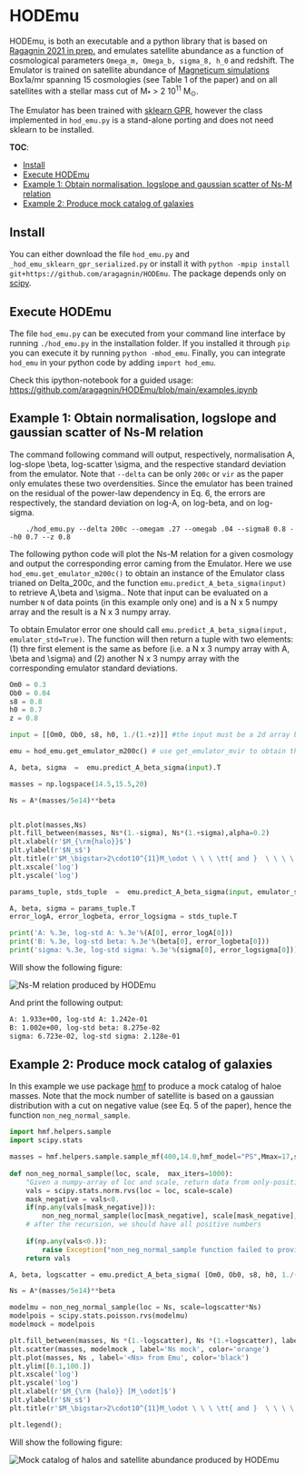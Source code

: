 # HODEmu

HODEmu, is both an executable and a python library that is based on [Ragagnin 2021 in prep.](https://aragagnin.github.io) and emulates satellite abundance as a function of cosmological parameters `Omega_m, Omega_b, sigma_8, h_0` and redshift. The Emulator is trained on satellite abundance of [Magneticum simulations](https://www.magneticum.org/simulations.html) Box1a/mr spanning 15 cosmologies (see Table 1 of the paper) and on all satellites with a stellar mass cut of M<sub>*</sub> > 2 10<sup>11</sup> M<sub>&odot;</sub>.

The Emulator has been trained with [sklearn GPR](https://scikit-learn.org/stable/modules/generated/sklearn.gaussian_process.GaussianProcessRegressor.html), however the class implemented in `hod_emu.py` is a stand-alone porting and does not need sklearn to be installed.

**TOC**:

- [Install](#install)
- [Execute HODEmu](#execute-hodemu)
- [Example 1: Obtain normalisation, logslope and gaussian scatter of Ns-M relation](#example-1-obtain-normalisation-logslope-and-gaussian-scatter-of-ns-m-relation)
- [Example 2: Produce mock catalog of galaxies](#example-2-produce-mock-catalog-of-galaxies)

## Install

You can either download the file `hod_emu.py` and `_hod_emu_sklearn_gpr_serialized.py`  or install it with `python -mpip install  git+https://github.com/aragagnin/HODEmu`.
The package depends only on [scipy](https://www.scipy.org).

## Execute HODEmu

The file `hod_emu.py` can be executed from your command line interface by running `./hod_emu.py` in the installation folder.
If you installed it through `pip` you can execute it by running `python -mhod_emu`.
Finally, you can integrate `hod_emu` in your python code by adding `import hod_emu`.

Check this ipython-notebook for a guided usage: https://github.com/aragagnin/HODEmu/blob/main/examples.ipynb

## Example 1: Obtain normalisation, logslope and gaussian scatter of Ns-M relation

The command following command will output, respectively, normalisation A, log-slope \beta, log-scatter \sigma, and the respective standard deviation from the emulator.
Note that `--delta` can be only `200c` or `vir` as the paper only emulates these two overdensities.
Since the emulator has been trained on the residual of the power-law dependency in Eq. 6, the errors are respectively, the standard deviation on log-A, on log-beta, and on log-sigma.

        ./hod_emu.py --delta 200c --omegam .27 --omegab .04 --sigma8 0.8 --h0 0.7 --z 0.8

The following python code will plot the Ns-M relation for a given cosmology and output the corresponding error caming from the Emulator.
Here we use `hod_emu.get_emulator_m200c()` to obtain an instance of the Emulator class trianed on Delta_200c, and the function `emu.predict_A_beta_sigma(input)` to retrieve A,\beta and \sigma..
Note that input can be evaluated on a number `N` of data points (in this example only one) and is a N x 5 numpy array and the result is  a N x 3 numpy array. 

To obtain Emulator error one should call `emu.predict_A_beta_sigma(input, emulator_std=True)`. The function will then return a tuple with two elements: (1) thre first element is the same as before (i.e. a N x 3 numpy array with A, \beta and \sigma) and (2) another N x 3 numpy array with the corresponding emulator standard deviations.


```python
Om0 = 0.3
Ob0 = 0.04
s8 = 0.8
h0 = 0.7
z = 0.8

input = [[Om0, Ob0, s8, h0, 1./(1.+z)]] #the input must be a 2d array because you can feed an array of data points

emu = hod_emu.get_emulator_m200c() # use get_emulator_mvir to obtain the emulator within Delta_vir

A, beta, sigma  =  emu.predict_A_beta_sigma(input).T

masses = np.logspace(14.5,15.5,20)

Ns = A*(masses/5e14)**beta


plt.plot(masses,Ns)
plt.fill_between(masses, Ns*(1.-sigma), Ns*(1.+sigma),alpha=0.2)
plt.xlabel(r'$M_{\rm{halo}}$')
plt.ylabel(r'$N_s$')
plt.title(r'$M_\bigstar>2\cdot10^{11}M_\odot \ \ \ \tt{ and }  \ \ \ \ \  r<R_{\tt{200c}}$')
plt.xscale('log')
plt.yscale('log')

params_tuple, stds_tuple  =  emu.predict_A_beta_sigma(input, emulator_std=True)

A, beta, sigma = params_tuple.T
error_logA, error_logbeta, error_logsigma = stds_tuple.T

print('A: %.3e, log-std A: %.3e'%(A[0], error_logA[0]))
print('B: %.3e, log-std beta: %.3e'%(beta[0], error_logbeta[0]))
print('sigma: %.3e, log-std sigma: %.3e'%(sigma[0], error_logsigma[0]))
``` 

Will show the following figure:

![Ns-M relation produced by HODEmu](https://imgur.com/2fp5Flw.png)

And print the following output:

```bash
A: 1.933e+00, log-std A: 1.242e-01
B: 1.002e+00, log-std beta: 8.275e-02
sigma: 6.723e-02, log-std sigma: 2.128e-01
```

## Example 2: Produce mock catalog of galaxies

In this example we use package [hmf](https://hmf.readthedocs.io/en/latest/) to produce a mock catalog of haloe masses.
Note that the mock number of satellite is based on a gaussian distribution with a cut on negative value (see Eq. 5 of the paper), hence the function `non_neg_normal_sample`.


```python
import hmf.helpers.sample
import scipy.stats

masses = hmf.helpers.sample.sample_mf(400,14.0,hmf_model="PS",Mmax=17,sort=True)[0]    
    
def non_neg_normal_sample(loc, scale,  max_iters=1000):
    "Given a numpy-array of loc and scale, return data from only-positive normal distribution."
    vals = scipy.stats.norm.rvs(loc = loc, scale=scale)
    mask_negative = vals<0.
    if(np.any(vals[mask_negative])):
        non_neg_normal_sample(loc[mask_negative], scale[mask_negative],  max_iters=1000)
    # after the recursion, we should have all positive numbers
    
    if(np.any(vals<0.)):
        raise Exception("non_neg_normal_sample function failed to provide  positive-normal")    
    return vals

A, beta, logscatter = emu.predict_A_beta_sigma( [Om0, Ob0, s8, h0, 1./(1.+z)])[0].T

Ns = A*(masses/5e14)**beta

modelmu = non_neg_normal_sample(loc = Ns, scale=logscatter*Ns)
modelpois = scipy.stats.poisson.rvs(modelmu)
modelmock = modelpois

plt.fill_between(masses, Ns *(1.-logscatter), Ns *(1.+logscatter), label='Ns +/- log scatter from Emu', color='black',alpha=0.5)
plt.scatter(masses, modelmock , label='Ns mock', color='orange')
plt.plot(masses, Ns , label='<Ns> from Emu', color='black')
plt.ylim([0.1,100.])
plt.xscale('log')
plt.yscale('log')
plt.xlabel(r'$M_{\rm {halo}} [M_\odot]$')
plt.ylabel(r'$N_s$')
plt.title(r'$M_\bigstar>2\cdot10^{11}M_\odot \ \ \ \tt{ and }  \ \ \ \ \  r<R_{\tt{200c}}$')

plt.legend();
```

Will show the following figure:

![Mock catalog of halos and satellite abundance produced by HODEmu](https://imgur.com/6pg3LSk.png)
